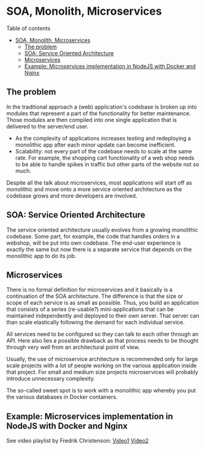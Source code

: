 # SOA, Monolith, Microservices
Table of contents
- [SOA, Monolith, Microservices](#soa-monolith-microservices)
  - [The problem](#the-problem)
  - [SOA: Service Oriented Architecture](#soa-service-oriented-architecture)
  - [Microservices](#microservices)
  - [Example: Microservices implementation in NodeJS with Docker and Nginx](#example-microservices-implementation-in-nodejs-with-docker-and-nginx)

## The problem

In the traditional approach a (web) application's codebase is broken up into modules that represent a part of the functionality for better maintenance. Those modules are then compiled into one single application that is delivered to the server/end user.

- As the complexity of applications increases testing and redeploying a monolithic app after each minor update can become inefficient.
- Scalability: not every part of the codebase needs to scale at the same rate. For example, the shopping cart functionality of a web shop needs to be able to handle spikes in traffic but other parts of the website not so much.

Despite all the talk about microservices, most applications will start off as monolithic and move onto a more service oriented architecture as the codebase grows and more developers are involved.

## SOA: Service Oriented Architecture 
The service oriented architecture usually evolves from a growing monolithic codebase. Some part, for example, the code that handles orders in a webshop, will be put into own codebase. The end-user experience is exactly the same but now there is a separate service that depends on the monolithic app to do its job.

## Microservices
There is no formal definition for microservices and it basically is a continuation of the SOA architecture. The difference is that the size or scope of each service is as small as possible. Thus,
you build an application that consists of a series (re-usable?) mini-applications that can be maintained independently and deployed to their own server. That server can than scale elastically following the demand for each individual service. 

All services need to be configured so they can talk to each other through an API. Here also lies a possible drawback as that process needs to be thought through very well from an architectural point of view. 

Usually, the use of microservice architecture is recommended only for large scale projects with a lot of people working on the various application inside that project. For small and medium size projects microservices will probably introduce unnecessary complexity.

The so-called sweet spot is to work with a monolithic app whereby you put the various databases in Docker containers.

## Example: Microservices implementation in NodeJS with Docker and Nginx
See video playlist by Fredrik Christenson:
[Video1](https://www.youtube.com/watch?v=aWxR05rUoto)
[Video2](https://www.youtube.com/watch?v=QjhJs31h_4k)

